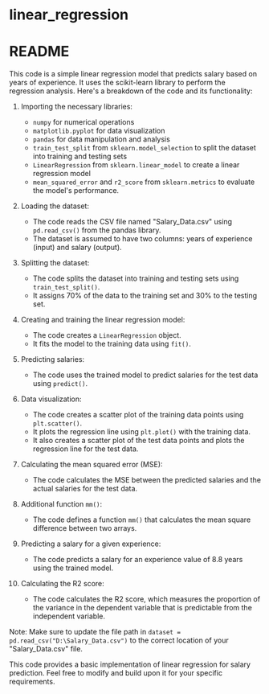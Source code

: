 # linear_regression
# README

This code is a simple linear regression model that predicts salary based on years of experience. It uses the scikit-learn library to perform the regression analysis. Here's a breakdown of the code and its functionality:

1. Importing the necessary libraries:
   - `numpy` for numerical operations
   - `matplotlib.pyplot` for data visualization
   - `pandas` for data manipulation and analysis
   - `train_test_split` from `sklearn.model_selection` to split the dataset into training and testing sets
   - `LinearRegression` from `sklearn.linear_model` to create a linear regression model
   - `mean_squared_error` and `r2_score` from `sklearn.metrics` to evaluate the model's performance.

2. Loading the dataset:
   - The code reads the CSV file named "Salary_Data.csv" using `pd.read_csv()` from the pandas library.
   - The dataset is assumed to have two columns: years of experience (input) and salary (output).

3. Splitting the dataset:
   - The code splits the dataset into training and testing sets using `train_test_split()`.
   - It assigns 70% of the data to the training set and 30% to the testing set.

4. Creating and training the linear regression model:
   - The code creates a `LinearRegression` object.
   - It fits the model to the training data using `fit()`.

5. Predicting salaries:
   - The code uses the trained model to predict salaries for the test data using `predict()`.

6. Data visualization:
   - The code creates a scatter plot of the training data points using `plt.scatter()`.
   - It plots the regression line using `plt.plot()` with the training data.
   - It also creates a scatter plot of the test data points and plots the regression line for the test data.

7. Calculating the mean squared error (MSE):
   - The code calculates the MSE between the predicted salaries and the actual salaries for the test data.

8. Additional function `mm()`:
   - The code defines a function `mm()` that calculates the mean square difference between two arrays.

9. Predicting a salary for a given experience:
   - The code predicts a salary for an experience value of 8.8 years using the trained model.

10. Calculating the R2 score:
    - The code calculates the R2 score, which measures the proportion of the variance in the dependent variable that is predictable from the independent variable.

Note: Make sure to update the file path in `dataset = pd.read_csv("D:\Salary_Data.csv")` to the correct location of your "Salary_Data.csv" file.

This code provides a basic implementation of linear regression for salary prediction. Feel free to modify and build upon it for your specific requirements.
